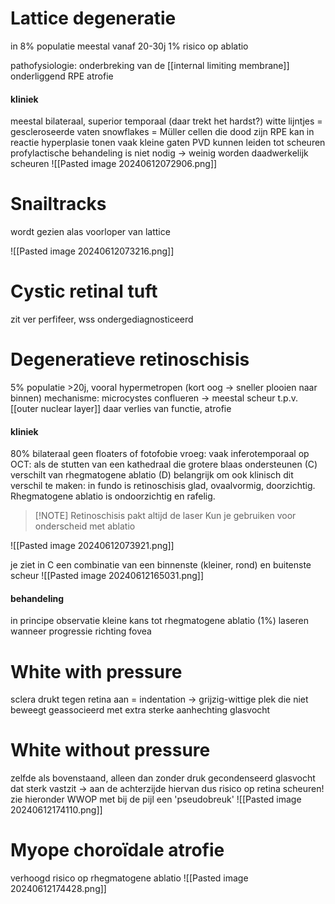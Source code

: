 # Lattice degeneratie
in 8% populatie
meestal vanaf 20-30j
1% risico op ablatio 

pathofysiologie: onderbreking van de [[internal limiting membrane]]
onderliggend RPE atrofie

#### kliniek
meestal bilateraal, superior temporaal (daar trekt het hardst?)
witte lijntjes = gescleroseerde vaten
snowflakes = Müller cellen die dood zijn
RPE kan in reactie hyperplasie tonen
vaak kleine gaten
PVD kunnen leiden tot scheuren
profylactische behandeling is niet nodig -> weinig worden daadwerkelijk scheuren
![[Pasted image 20240612072906.png]]

# Snailtracks
wordt gezien alas voorloper van lattice

![[Pasted image 20240612073216.png]]

# Cystic retinal tuft
zit ver perfifeer, wss ondergediagnosticeerd
# Degeneratieve retinoschisis
5% populatie >20j, vooral hypermetropen (kort oog -> sneller plooien naar binnen)
mechanisme: microcystes conflueren -> meestal scheur t.p.v. [[outer nuclear layer]]
daar verlies van functie, atrofie

#### kliniek
80% bilateraal
geen floaters of fotofobie
vroeg: vaak inferotemporaal 
op OCT: als de stutten van een kathedraal die grotere blaas ondersteunen (C)
	verschilt van rhegmatogene ablatio (D)
belangrijk om ook klinisch dit verschil te maken: in fundo is retinoschisis glad, ovaalvormig, doorzichtig. 
Rhegmatogene ablatio is ondoorzichtig en rafelig.

> [!NOTE] Retinoschisis pakt altijd de laser
> Kun je gebruiken voor onderscheid met ablatio


![[Pasted image 20240612073921.png]]

je ziet in C een combinatie van een binnenste (kleiner, rond) en buitenste scheur
![[Pasted image 20240612165031.png]]

#### behandeling
in principe observatie
kleine kans tot rhegmatogene ablatio (1%)
laseren wanneer progressie richting fovea

# White with pressure
sclera drukt tegen retina aan = indentation -> grijzig-wittige plek die niet beweegt
geassocieerd met extra sterke aanhechting glasvocht

# White without pressure
zelfde als bovenstaand, alleen dan zonder druk
gecondenseerd glasvocht dat sterk vastzit
-> aan de achterzijde hiervan dus risico op retina scheuren!
zie hieronder WWOP met bij de pijl een 'pseudobreuk' 
![[Pasted image 20240612174110.png]]

# Myope choroïdale atrofie
verhoogd risico op rhegmatogene ablatio
![[Pasted image 20240612174428.png]]
